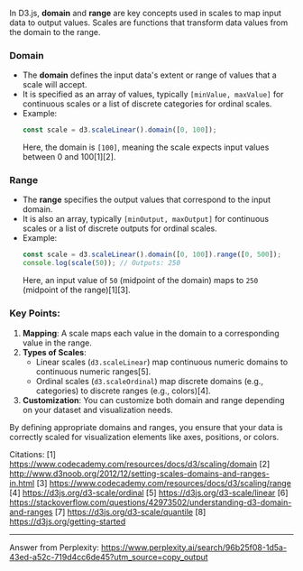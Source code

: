 In D3.js, **domain** and **range** are key concepts used in scales to map input data to output values. Scales are functions
that transform data values from the domain to the range.

### **Domain**

- The **domain** defines the input data's extent or range of values that a scale will accept.
- It is specified as an array of values, typically `[minValue, maxValue]` for continuous scales or a list of discrete
  categories for ordinal scales.
- Example:
  ```javascript
  const scale = d3.scaleLinear().domain([0, 100]);
  ```
  Here, the domain is `[100]`, meaning the scale expects input values between 0 and 100[1][2].

### **Range**

- The **range** specifies the output values that correspond to the input domain.
- It is also an array, typically `[minOutput, maxOutput]` for continuous scales or a list of discrete outputs for ordinal
  scales.
- Example:
  ```javascript
  const scale = d3.scaleLinear().domain([0, 100]).range([0, 500]);
  console.log(scale(50)); // Outputs: 250
  ```
  Here, an input value of `50` (midpoint of the domain) maps to `250` (midpoint of the range)[1][3].

### Key Points:

1. **Mapping**: A scale maps each value in the domain to a corresponding value in the range.
2. **Types of Scales**:
   - Linear scales (`d3.scaleLinear`) map continuous numeric domains to continuous numeric ranges[5].
   - Ordinal scales (`d3.scaleOrdinal`) map discrete domains (e.g., categories) to discrete ranges (e.g., colors)[4].
3. **Customization**: You can customize both domain and range depending on your dataset and visualization needs.

By defining appropriate domains and ranges, you ensure that your data is correctly scaled for visualization elements like
axes, positions, or colors.

Citations: [1] https://www.codecademy.com/resources/docs/d3/scaling/domain [2]
http://www.d3noob.org/2012/12/setting-scales-domains-and-ranges-in.html [3]
https://www.codecademy.com/resources/docs/d3/scaling/range [4] https://d3js.org/d3-scale/ordinal [5]
https://d3js.org/d3-scale/linear [6] https://stackoverflow.com/questions/42973502/understanding-d3-domain-and-ranges [7]
https://d3js.org/d3-scale/quantile [8] https://d3js.org/getting-started

---

Answer from Perplexity: https://www.perplexity.ai/search/96b25f08-1d5a-43ed-a52c-719d4cc6de45?utm_source=copy_output
